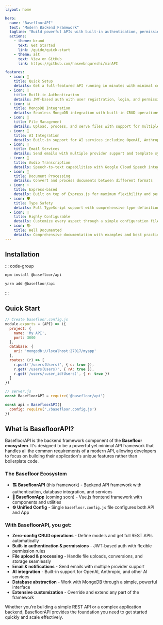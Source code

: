 ```yaml
---
layout: home

hero:
  name: "BasefloorAPI"
  text: "Modern Backend Framework"
  tagline: "Build powerful APIs with built-in authentication, permissions, and MongoDB integration"
  actions:
    - theme: brand
      text: Get Started
      link: /guide/quick-start
    - theme: alt
      text: View on GitHub
      link: https://github.com/haseebnqureshi/minAPI

features:
  - icon: 🚀
    title: Quick Setup
    details: Get a full-featured API running in minutes with minimal configuration
  - icon: 🔐
    title: Built-in Authentication
    details: JWT-based auth with user registration, login, and permission management
  - icon: 📊
    title: MongoDB Integration
    details: Seamless MongoDB integration with built-in CRUD operations and data modeling
  - icon: 📁
    title: File Management
    details: Upload, process, and serve files with support for multiple storage providers
  - icon: 🤖
    title: AI Integration
    details: Built-in support for AI services including OpenAI, Anthropic, and Google AI
  - icon: 📧
    title: Email Services
    details: Send emails with multiple provider support and template systems
  - icon: 🎤
    title: Audio Transcription
    details: Speech-to-text capabilities with Google Cloud Speech integration
  - icon: 📄
    title: Document Processing
    details: Convert and process documents between different formats
  - icon: ⚡
    title: Express-based
    details: Built on top of Express.js for maximum flexibility and performance
  - icon: 🛡️
    title: Type Safety
    details: Full TypeScript support with comprehensive type definitions
  - icon: 🔧
    title: Highly Configurable
    details: Customize every aspect through a simple configuration file
  - icon: 📚
    title: Well Documented
    details: Comprehensive documentation with examples and best practices
---
```


## Installation

::: code-group

```bash [npm]
npm install @basefloor/api
```

```bash [yarn]
yarn add @basefloor/api
```

:::

## Quick Start

```javascript
// Create basefloor.config.js
module.exports = (API) => ({
  project: {
    name: 'My API',
    port: 3000
  },
  database: {
    uri: 'mongodb://localhost:27017/myapp'
  },
  routes: (r) => [
    r.post('/users(Users)', { c: true }),
    r.get('/users(Users)', { rA: true }),
    r.get('/users/:user_id(Users)', { r: true })
  ]
})
```

```javascript
// server.js
const BasefloorAPI = require('@basefloor/api')

const api = BasefloorAPI({
  config: require('./basefloor.config.js')
})
```

## What is BasefloorAPI?

BasefloorAPI is the backend framework component of the **Basefloor ecosystem**. It's designed to be a powerful yet minimal API framework that handles all the common requirements of a modern API, allowing developers to focus on building their application's unique features rather than boilerplate code.

### The Basefloor Ecosystem

- **🏗️ BasefloorAPI** (this framework) - Backend API framework with authentication, database integration, and services
- **🎨 BasefloorApp** (coming soon) - Vue.js frontend framework with components and utilities
- **⚙️ Unified Config** - Single `basefloor.config.js` file configures both API and App

### With BasefloorAPI, you get:

- **Zero-config CRUD operations** - Define models and get full REST APIs automatically
- **Built-in authentication & permissions** - JWT-based auth with flexible permission rules  
- **File upload & processing** - Handle file uploads, conversions, and storage seamlessly
- **Email & notifications** - Send emails with multiple provider support
- **AI integration** - Built-in support for OpenAI, Anthropic, and other AI services
- **Database abstraction** - Work with MongoDB through a simple, powerful interface
- **Extensive customization** - Override and extend any part of the framework

Whether you're building a simple REST API or a complex application backend, BasefloorAPI provides the foundation you need to get started quickly and scale effectively. 